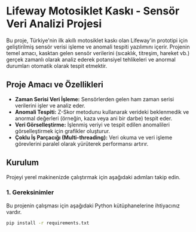 # Lifeway Motosiklet Kaskı - Sensör Veri Analizi Projesi

Bu proje, Türkiye'nin ilk akıllı motosiklet kaskı olan Lifeway'in prototipi için geliştirilmiş sensör verisi işleme ve anomali tespiti yazılımını içerir. Projenin temel amacı, kasktan gelen sensör verilerini (sıcaklık, titreşim, hareket vb.) gerçek zamanlı olarak analiz ederek potansiyel tehlikeleri ve anormal durumları otomatik olarak tespit etmektir.

## Proje Amacı ve Özellikleri

* **Zaman Serisi Veri İşleme:** Sensörlerden gelen ham zaman serisi verilerini işler ve analiz eder.
* **Anomali Tespiti:** Z-Skor metodunu kullanarak verideki beklenmedik ve anormal değerleri (örneğin, kaza veya ani bir darbe) tespit eder.
* **Veri Görselleştirme:** İşlenmiş veriyi ve tespit edilen anomalileri görselleştirmek için grafikler oluşturur.
* **Çoklu İş Parçacığı (Multi-threading):** Veri okuma ve veri işleme görevlerini paralel olarak yürüterek performansı artırır.

## Kurulum

Projeyi yerel makinenizde çalıştırmak için aşağıdaki adımları takip edin.

### 1. Gereksinimler
Bu projenin çalışması için aşağıdaki Python kütüphanelerine ihtiyacınız vardır.
```bash
pip install -r requirements.txt
